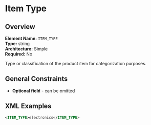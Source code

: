 # Item Type

## Overview

**Element Name:** `ITEM_TYPE`<br>
**Type:** string<br>
**Architecture:** Simple<br>
**Required:** No<br>

Type or classification of the product item for categorization purposes.


## General Constraints

- **Optional field** - can be omitted

## XML Examples

```xml
<ITEM_TYPE>electronics</ITEM_TYPE>
```




